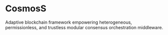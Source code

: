 # CosmosS
Adaptive blockchain framework empowering heterogeneous, permissionless, and trustless modular consensus orchestration middleware.
